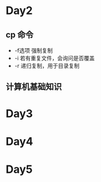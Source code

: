 # Day2

## cp 命令

- -f选项 强制复制
- -i 若有重复文件，会询问是否覆盖
- -r 递归复制，用于目录复制


## 计算机基础知识

### 

# Day3

# Day4

# Day5

